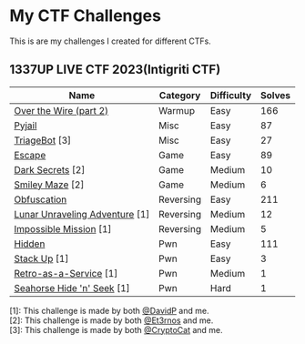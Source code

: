 # My CTF Challenges

This is are my challenges I created for different CTFs. <br/>

## 1337UP LIVE CTF 2023(Intigriti CTF)

| Name                                                                | Category    | Difficulty                                      | Solves |
| ------------------------------------------------------------------- | ----------- | ----------------------------------------- | ---------- |
| [Over the Wire (part 2)](<1337UP LIVE CTF 2023/OverTheWire2>)                                     | Warmup | Easy                                       | 166          |
| [Pyjail](<1337UP LIVE CTF 2023/Pyjail>)                                     | Misc | Easy                                       | 87        |
| [TriageBot](<1337UP LIVE CTF 2023/TriageBot>) [3]                                     | Misc | Easy                                       | 27        |
| [Escape](<1337UP LIVE CTF 2023/Escape>)                                     | Game | Easy                                       | 89        |
| [Dark Secrets](https://learn-cyber.net/writeup/Dark-Secrets) [2]                                     | Game | Medium                                       | 10        |
| [Smiley Maze](https://learn-cyber.net/writeup/Smiley-Maze) [2]                                     | Game | Medium                                       | 6        |
| [Obfuscation](<1337UP LIVE CTF 2023/Obfuscation>)                                     | Reversing | Easy                                       | 211        |
| [Lunar Unraveling Adventure](<1337UP LIVE CTF 2023/Lunar Unraveling Adventure>) [1]                                     | Reversing | Medium                                       | 12        |
| [Impossible Mission](<1337UP LIVE CTF 2023/Impossible Mission>) [1]                                     | Reversing | Medium                                       | 5        |
| [Hidden](<1337UP LIVE CTF 2023/Hidden>)                                     | Pwn | Easy                                       | 111        |
| [Stack Up](<1337UP LIVE CTF 2023/Stack Up>) [1]                                     | Pwn | Easy                                       | 3        |
| [Retro-as-a-Service](<1337UP LIVE CTF 2023/Retro-as-a-Service>) [1]                                     | Pwn | Medium                                       | 1        |
| [Seahorse Hide 'n' Seek](<1337UP LIVE CTF 2023/Seahorse-Hide-n-seek>) [1]                                     | Pwn | Hard                                       | 1        |


[1]: This challenge is made by both [@DavidP](https://github.com/D13David) and me. <br/>
[2]: This challenge is made by both [@Et3rnos](https://github.com/Et3rnos) and me. <br/>
[3]: This challenge is made by both [@CryptoCat](https://github.com/Crypto-Cat) and me. 
